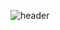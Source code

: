![header](https://capsule-render.vercel.app/api?type=cylinder&color=#87CEFA&height=300&section=header&text=%20hiwonwon%20&fontSize=90&animation=blink)
